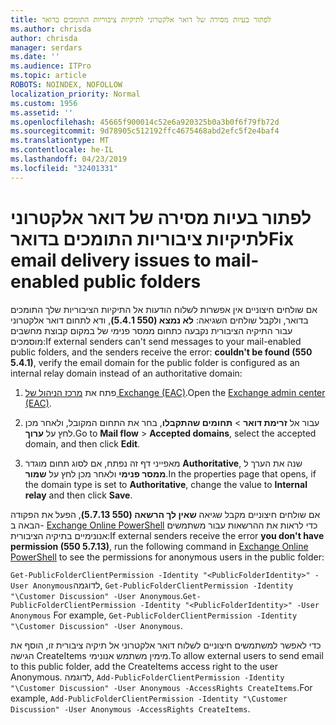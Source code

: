 ```yaml
---
title: לפתור בעיות מסירה של דואר אלקטרוני לתיקיות ציבוריות התומכים בדואר
ms.author: chrisda
author: chrisda
manager: serdars
ms.date: ''
ms.audience: ITPro
ms.topic: article
ROBOTS: NOINDEX, NOFOLLOW
localization_priority: Normal
ms.custom: 1956
ms.assetid: ''
ms.openlocfilehash: 45665f900014c52e6a920325b0a3b0f6f79fb72d
ms.sourcegitcommit: 9d78905c512192ffc4675468abd2efc5f2e4baf4
ms.translationtype: MT
ms.contentlocale: he-IL
ms.lasthandoff: 04/23/2019
ms.locfileid: "32401331"
---
```

# <a name="fix-email-delivery-issues-to-mail-enabled-public-folders"></a><span data-ttu-id="62c1f-102">לפתור בעיות מסירה של דואר אלקטרוני לתיקיות ציבוריות התומכים בדואר</span><span class="sxs-lookup"><span data-stu-id="62c1f-102">Fix email delivery issues to mail-enabled public folders</span></span>

<span data-ttu-id="62c1f-103">אם שולחים חיצוניים אין אפשרות לשלוח הודעות אל התיקיות הציבוריות שלך התומכים בדואר, ולקבל שולחים השגיאה: **לא נמצא (550 5.4.1)**, ודא לתחום דואר אלקטרוני עבור התיקיה הציבורית נקבעה כתחום ממסר פנימי של במקום קבוצת מחשבים מוסמכים:</span><span class="sxs-lookup"><span data-stu-id="62c1f-103">If external senders can't send messages to your mail-enabled public folders, and the senders receive the error: **couldn't be found (550 5.4.1)**, verify the email domain for the public folder is configured as an internal relay domain instead of an authoritative domain:</span></span>

1. <span data-ttu-id="62c1f-104">פתח את [מרכז הניהול של Exchange (EAC)](https://docs.microsoft.com/Exchange/exchange-admin-center).</span><span class="sxs-lookup"><span data-stu-id="62c1f-104">Open the [Exchange admin center (EAC)](https://docs.microsoft.com/Exchange/exchange-admin-center).</span></span>

2. <span data-ttu-id="62c1f-105">עבור אל **זרימת דואר** \> **תחומים שהתקבלו**, בחר את התחום המקובל, ולאחר מכן לחץ על **ערוך**.</span><span class="sxs-lookup"><span data-stu-id="62c1f-105">Go to **Mail flow** \> **Accepted domains**, select the accepted domain, and then click **Edit**.</span></span>

3. <span data-ttu-id="62c1f-106">מאפייני דף זה נפתח, אם לסוג תחום מוגדר **Authoritative**, שנה את הערך ל **ממסר פנימי** ולאחר מכן לחץ על **שמור**.</span><span class="sxs-lookup"><span data-stu-id="62c1f-106">In the properties page that opens, if the domain type is set to **Authoritative**, change the value to **Internal relay** and then click **Save**.</span></span>

<span data-ttu-id="62c1f-107">אם שולחים חיצוניים מקבל שגיאה **שאין לך הרשאה (550 5.7.13)**, הפעל את הפקודה הבאה ב- [Exchange Online PowerShell](https://docs.microsoft.com/powershell/exchange/exchange-online/connect-to-exchange-online-powershell/connect-to-exchange-online-powershell) כדי לראות את ההרשאות עבור משתמשים אנונימיים בתיקיה הציבורית:</span><span class="sxs-lookup"><span data-stu-id="62c1f-107">If external senders receive the error **you don't have permission (550 5.7.13)**, run the following command in [Exchange Online PowerShell](https://docs.microsoft.com/powershell/exchange/exchange-online/connect-to-exchange-online-powershell/connect-to-exchange-online-powershell) to see the permissions for anonymous users in the public folder:</span></span>

<span data-ttu-id="62c1f-108">`Get-PublicFolderClientPermission -Identity "<PublicFolderIdentity>" -User Anonymous`לדוגמה, `Get-PublicFolderClientPermission -Identity "\Customer Discussion" -User Anonymous`.</span><span class="sxs-lookup"><span data-stu-id="62c1f-108">`Get-PublicFolderClientPermission -Identity "<PublicFolderIdentity>" -User Anonymous` For example, `Get-PublicFolderClientPermission -Identity "\Customer Discussion" -User Anonymous`.</span></span>

<span data-ttu-id="62c1f-109">כדי לאפשר למשתמשים חיצוניים לשלוח דואר אלקטרוני אל תיקיה ציבורית זו, הוסף את הגישה CreateItems מימין משתמש אנונימי.</span><span class="sxs-lookup"><span data-stu-id="62c1f-109">To allow external users to send email to this public folder, add the CreateItems access right to the user Anonymous.</span></span> <span data-ttu-id="62c1f-110">לדוגמה, `Add-PublicFolderClientPermission -Identity "\Customer Discussion" -User Anonymous -AccessRights CreateItems`.</span><span class="sxs-lookup"><span data-stu-id="62c1f-110">For example, `Add-PublicFolderClientPermission -Identity "\Customer Discussion" -User Anonymous -AccessRights CreateItems`.</span></span>
